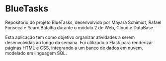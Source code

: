 # BlueTasks
Repositório do projeto BlueTasks, desenvolvido por Mayara Schimidt, Rafael Fonseca e Ycaro Batalha durante o módulo 2 de Web, Cloud e DataBase.


Esta aplicação tem como objetivo organizar atividades a serem desenvolvidas ao longo da semana. Foi utilizado o Flask para renderizar páginas HTML e CSS, integrando a um banco de dados em nuvem, modelado em linguagem SQL. 
